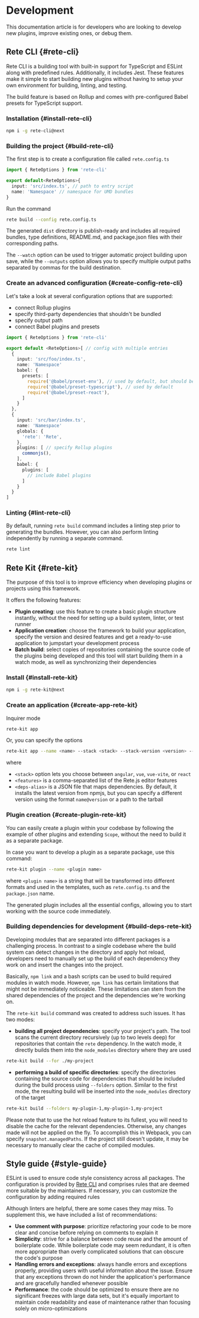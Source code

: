 # Development

This documentation article is for developers who are looking to develop new plugins, improve existing ones, or debug them.

## Rete CLI {#rete-cli}

Rete CLI is a building tool with built-in support for TypeScript and ESLint along with predefined rules. Additionally, it includes Jest. These features make it simple to start building new plugins without having to setup your own environment for building, linting, and testing.

The build feature is based on Rollup and comes with pre-configured Babel presets for TypeScript support.

### Installation {#install-rete-cli}

```bash
npm i -g rete-cli@next
```
### Building the project {#build-rete-cli}

The first step is to create a configuration file called `rete.config.ts`
```ts
import { ReteOptions } from 'rete-cli'

export default<ReteOptions>{
  input: 'src/index.ts', // path to entry script
  name: 'Namespace' // namespace for UMD bundles
}
```

Run the command

```bash
rete build --config rete.config.ts
```

The generated `dist` directory is publish-ready and includes all required bundles, type definitions, README.md, and package.json files with their corresponding paths.

The `--watch` option can be used to trigger automatic project building upon save, while the `--outputs` option allows you to specify multiple output paths separated by commas for the build destination.

### Create an advanced configuration {#create-config-rete-cli}

Let's take a look at several configuration options that are supported:

- connect Rollup plugins
- specify third-party dependencies that shouldn't be bundled
- specify output path
- connect Babel plugins and presets

```ts
import { ReteOptions } from 'rete-cli'

export default <ReteOptions>[ // config with multiple entries
  {
    input: 'src/foo/index.ts',
    name: 'Namespace'
    babel: {
      presets: [
        require('@babel/preset-env'), // used by default, but should be declared when you specifies 'presets'
        require('@babel/preset-typescript'), // used by default
        require('@babel/preset-react'),
      ]
    }
  },
  {
    input: 'src/bar/index.ts',
    name: 'Namespace'
    globals: {
      'rete': 'Rete',
    },
    plugins: [ // specify Rollup plugins
      commonjs(),
    ],
    babel: {
      plugins: [
        // include Babel plugins
      ]
    }
  }
]
```

### Linting {#lint-rete-cli}

By default, running `rete build` command includes a linting step prior to generating the bundles. However, you can also perform linting independently by running a separate command.

```bash
rete lint
```

## Rete Kit {#rete-kit}

The purpose of this tool is to improve efficiency when developing plugins or projects using this framework.

It offers the following features:

- **Plugin creating**: use this feature to create a basic plugin structure instantly, without the need for setting up a build system, linter, or test runner
- **Application creation**: choose the framework to build your application, specify the version and desired features and get a ready-to-use application to jumpstart your development process
- **Batch build**: select copies of repositories containing the source code of the plugins being developed and this tool will start building them in a watch mode, as well as synchronizing their dependencies

### Install {#install-rete-kit}

```bash
npm i -g rete-kit@next
```

### Create an application {#create-app-rete-kit}

Inquirer mode

```bash
rete-kit app
```

Or, you can specify the options

```bash
rete-kit app --name <name> --stack <stack> --stack-version <version> --features <features> --deps-alias <deps-alias>
```

where
- `<stack>` option lets you choose between `angular`, `vue`, `vue-vite`, or `react`
- `<features>` is a comma-separated list of the Rete.js editor features
- `<deps-alias>` is a JSON file that maps dependencies. By default, it installs the latest version from npmjs, but you can specify a different version using the format `name@version` or a path to the tarball

### Plugin creation {#create-plugin-rete-kit}

You can easily create a plugin within your codebase by following the example of other plugins and extending `Scope`, without the need to build it as a separate package.

In case you want to develop a plugin as a separate package, use this command:

```bash
rete-kit plugin --name <plugin name>
```

where `<plugin name>` is a string that will be transformed into different formats and used in the templates, such as `rete.config.ts` and the `package.json` name.

The generated plugin includes all the essential configs, allowing you to start working with the source code immediately.

### Building dependencies for development {#build-deps-rete-kit}

Developing modules that are separated into different packages is a challenging process. In contrast to a single codebase where the build system can detect changes in the directory and apply hot reload, developers need to manually set up the build of each dependency they work on and insert the changes into the project.

Basically, `npm link` and a bash scripts can be used to build required modules in watch mode. However, `npm link` has certain limitations that might not be immediately noticeable. These limitations can stem from the shared dependencies of the project and the dependencies we're working on.

The `rete-kit build` command was created to address such issues. It has two modes:

- **building all project dependencies**: specify your project's path. The tool scans the current directory recursively (up to two levels deep) for repositories that contain the `rete` dependency. In the watch mode, it directly builds them into the `node_modules` directory where they are used

```bash
rete-kit build --for ./my-project
```

- **performing a build of specific directories**: specify the directories containing the source code for dependencies that should be included during the build process using `--folders` option. Similar to the first mode, the resulting build will be inserted into the `node_modules` directory of the target

```bash
rete-kit build --folders my-plugin-1,my-plugin-1,my-project
```

Please note that to use the hot reload feature to its fullest, you will need to disable the cache for the relevant dependencies. Otherwise, any changes made will not be applied on the fly. To accomplish this in Webpack, you can specify `snapshot.managedPaths`. If the project still doesn't update, it may be necessary to manually clear the cache of compiled modules.

## Style guide {#style-guide}

ESLint is used to ensure code style consistency across all packages. The configuration is provided by [Rete CLI](#rete-cli) and comprises rules that are deemed more suitable by the maintainers. If necessary, you can customize the configuration by adding required rules

Although linters are helpful, there are some cases they may miss. To supplement this, we have included a list of recommendations:

- **Use comment with purpose**: prioritize refactoring your code to be more clear and concise before relying on comments to explain it
- **Simplicity**: strive for a balance between code reuse and the amount of boilerplate code. While boilerplate code may seem redundant, it is often more appropriate than overly complicated solutions that can obscure the code's purpose
- **Handling errors and exceptions**: always handle errors and exceptions properly, providing users with useful information about the issue. Ensure that any exceptions thrown do not hinder the application's performance and are gracefully handled whenever possible
- **Performance**: the code should be optimized to ensure there are no significant freezes with large data sets, but it's equally important to maintain code readability and ease of maintenance rather than focusing solely on micro-optimizations
